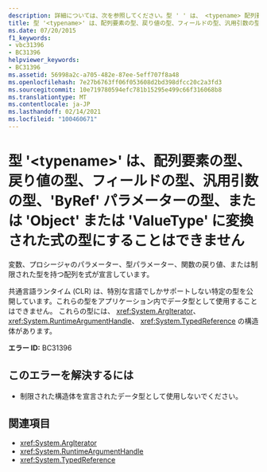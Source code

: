 ```yaml
---
description: 詳細については、次を参照してください。型 ' ' は、 <typename> 配列要素の型、戻り値の型、フィールドの型、ジェネリック引数の型、' ByRef ' パラメーターの型、または ' Object ' または ' ValueType ' に変換された式の型にすることはできません
title: 型 '<typename>' は、配列要素の型、戻り値の型、フィールドの型、汎用引数の型、'ByRef' パラメーターの型、または 'Object' または 'ValueType' に変換された式の型にすることはできません
ms.date: 07/20/2015
f1_keywords:
- vbc31396
- BC31396
helpviewer_keywords:
- BC31396
ms.assetid: 56998a2c-a705-482e-87ee-5eff707f8a48
ms.openlocfilehash: 7e27b6763ff06f053608d2bd398dfcc20c2a3fd3
ms.sourcegitcommit: 10e719780594efc781b15295e499c66f316068b8
ms.translationtype: MT
ms.contentlocale: ja-JP
ms.lasthandoff: 02/14/2021
ms.locfileid: "100460671"
---
```

# <a name="the-type-typename-cannot-be-an-array-element-type-return-type-field-type-generics-argument-type-byref-parameter-type-or-the-type-of-an-expression-converted-to-object-or-valuetype"></a>型 '\<typename>' は、配列要素の型、戻り値の型、フィールドの型、汎用引数の型、'ByRef' パラメーターの型、または 'Object' または 'ValueType' に変換された式の型にすることはできません

変数、プロシージャのパラメーター、型パラメーター、関数の戻り値、または制限された型を持つ配列を式が宣言しています。  
  
 共通言語ランタイム (CLR) は、特別な言語でしかサポートしない特定の型を公開しています。これらの型をアプリケーション内でデータ型として使用することはできません。 これらの型には、 <xref:System.ArgIterator>、 <xref:System.RuntimeArgumentHandle>、 <xref:System.TypedReference> の構造体があります。  
  
 **エラー ID:** BC31396  
  
## <a name="to-correct-this-error"></a>このエラーを解決するには  
  
- 制限された構造体を宣言されたデータ型として使用しないでください。  
  
## <a name="see-also"></a>関連項目

- <xref:System.ArgIterator>
- <xref:System.RuntimeArgumentHandle>
- <xref:System.TypedReference>
